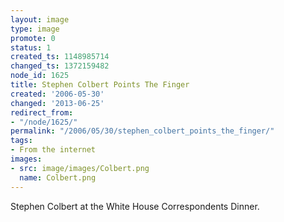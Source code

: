 ```yaml
---
layout: image
type: image
promote: 0
status: 1
created_ts: 1148985714
changed_ts: 1372159482
node_id: 1625
title: Stephen Colbert Points The Finger
created: '2006-05-30'
changed: '2013-06-25'
redirect_from:
- "/node/1625/"
permalink: "/2006/05/30/stephen_colbert_points_the_finger/"
tags:
- From the internet
images:
- src: image/images/Colbert.png
  name: Colbert.png
---
```

Stephen Colbert at the White House Correspondents Dinner.
